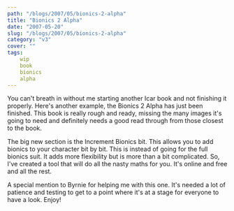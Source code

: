 ```yaml
---
path: "/blogs/2007/05/bionics-2-alpha"
title: "Bionics 2 Alpha"
date: "2007-05-20"
slug: "/blogs/2007/05/bionics-2-alpha"
category: "v3"
cover: ""
tags:
    wip
    book
    bionics
    alpha
---
```


You can't breath in without me starting another Icar book and not finishing it properly. Here's another example, the Bionics 2 Alpha has just been finished. This book is really rough and ready, missing the many images it's going to need and definitely needs a good read through from those closest to the book.

The big new section is the Increment Bionics bit. This allows you to add bionics to your character bit by bit. This is instead of going for the full bionics suit. It adds more flexibility but is more than a bit complicated. So, I've created a tool that will do all the nasty maths for you. It's online and free and all the rest.

A special mention to Byrnie for helping me with this one. It's needed a lot of patience and testing to get to a point where it's at a stage for everyone to have a look. Enjoy! 